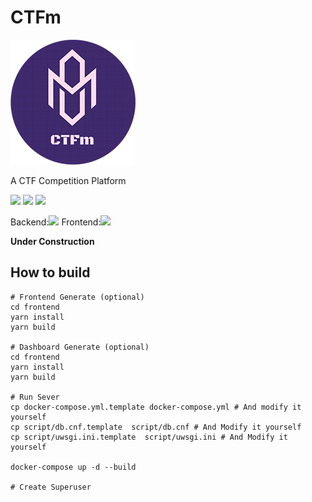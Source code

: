 # CTFm

![](/docs/assets/logo.png)

A CTF Competition Platform 

![](https://img.shields.io/badge/vuetify-2.2.11-lightgrey)
![](https://img.shields.io/github/license/ekixu/ctfm)
![](https://img.shields.io/pypi/djversions/djangorestframework)

Backend:![](https://img.shields.io/github/last-commit/EkiXu/CTFm_Backend)
Frontend:![](https://img.shields.io/github/last-commit/EkiXu/CTFm_Frontend)

**Under Construction**

## How to build

```
# Frontend Generate (optional)
cd frontend
yarn install
yarn build

# Dashboard Generate (optional)
cd frontend
yarn install
yarn build

# Run Sever
cp docker-compose.yml.template docker-compose.yml # And modify it yourself
cp script/db.cnf.template  script/db.cnf # And Modify it yourself
cp script/uwsgi.ini.template  script/uwsgi.ini # And Modify it yourself

docker-compose up -d --build

# Create Superuser

```